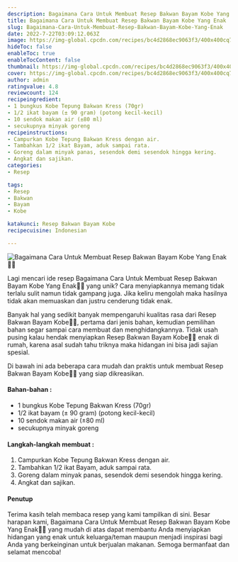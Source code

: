 ```yaml
---
description: Bagaimana Cara Untuk Membuat Resep Bakwan Bayam Kobe Yang Enak"
title: Bagaimana Cara Untuk Membuat Resep Bakwan Bayam Kobe Yang Enak
slug: Bagaimana-Cara-Untuk-Membuat-Resep-Bakwan-Bayam-Kobe-Yang-Enak
date: 2022-7-22T03:09:12.063Z
image: https://img-global.cpcdn.com/recipes/bc4d2868ec9063f3/400x400cq70/photo.jpg
hideToc: false
enableToc: true
enableTocContent: false
thumbnail: https://img-global.cpcdn.com/recipes/bc4d2868ec9063f3/400x400cq70/photo.jpg
cover: https://img-global.cpcdn.com/recipes/bc4d2868ec9063f3/400x400cq70/photo.jpg
author: admin
ratingvalue: 4.8
reviewcount: 124
recipeingredient:
- 1 bungkus Kobe Tepung Bakwan Kress (70gr)
- 1/2 ikat bayam (± 90 gram) (potong kecil-kecil)
- 10 sendok makan air (±80 ml)
- secukupnya minyak goreng
recipeinstructions:
- Campurkan Kobe Tepung Bakwan Kress dengan air.
- Tambahkan 1/2 ikat Bayam, aduk sampai rata.
- Goreng dalam minyak panas, sesendok demi sesendok hingga kering.
- Angkat dan sajikan.
categories:
- Resep

tags:
- Resep
- Bakwan
- Bayam
- Kobe

katakunci: Resep Bakwan Bayam Kobe
recipecuisine: Indonesian

---
```


![Bagaimana Cara Untuk Membuat Resep Bakwan Bayam Kobe Yang Enak👩‍🍳](https://img-global.cpcdn.com/recipes/bc4d2868ec9063f3/400x400cq70/photo.jpg)

Lagi mencari ide resep Bagaimana Cara Untuk Membuat Resep Bakwan Bayam Kobe Yang Enak👩‍🍳 yang unik? Cara menyiapkannya memang tidak terlalu sulit namun tidak gampang juga. Jika keliru mengolah maka hasilnya tidak akan memuaskan dan justru cenderung tidak enak.

Banyak hal yang sedikit banyak mempengaruhi kualitas rasa dari Resep Bakwan Bayam Kobe👩‍🍳, pertama dari jenis bahan, kemudian pemilihan bahan segar sampai cara membuat dan menghidangkannya. Tidak usah pusing kalau hendak menyiapkan Resep Bakwan Bayam Kobe👩‍🍳 enak di rumah, karena asal sudah tahu triknya maka hidangan ini bisa jadi sajian spesial.

Di bawah ini ada beberapa cara mudah dan praktis untuk membuat Resep Bakwan Bayam Kobe👩‍🍳 yang siap dikreasikan.

<!--inarticleads1-->

#### Bahan-bahan :

- 1 bungkus Kobe Tepung Bakwan Kress (70gr)
- 1/2 ikat bayam (± 90 gram) (potong kecil-kecil)
- 10 sendok makan air (±80 ml)
- secukupnya minyak goreng

<!--inarticleads2-->

#### Langkah-langkah membuat :

1. Campurkan Kobe Tepung Bakwan Kress dengan air.
1. Tambahkan 1/2 ikat Bayam, aduk sampai rata.
1. Goreng dalam minyak panas, sesendok demi sesendok hingga kering.
1. Angkat dan sajikan.

#### Penutup

Terima kasih telah membaca resep yang kami tampilkan di sini. Besar harapan kami, Bagaimana Cara Untuk Membuat Resep Bakwan Bayam Kobe Yang Enak👩‍🍳 yang mudah di atas dapat membantu Anda menyiapkan hidangan yang enak untuk keluarga/teman maupun menjadi inspirasi bagi Anda yang berkeinginan untuk berjualan makanan. Semoga bermanfaat dan selamat mencoba!